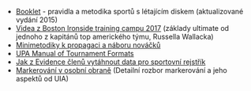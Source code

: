 - [Booklet](http://bit.ly/metodikafrisbee) - pravidla a metodika sportů s létajícím diskem (aktualizované vydání 2015)
- [Videa z Boston Ironside training campu 2017](https://inner-wisdom.thinkific.com/courses/ironside-tc) (základy ultimate od jednoho z kapitánů top amerického týmu, Russella Wallacka)
- [Minimetodiky k propagaci a náboru nováčků](https://drive.google.com/open?id=17KrGBT-XM_6o1-8n-4_KPPyId9rwZp6d)
- [UPA Manual of Tournament Formats](https://www.cs.rochester.edu/u/ferguson/ultimate/upa-formats/)
- [Jak z Evidence členů vytáhnout data pro sportovní rejstřík](https://www.czechultimate.cz/blog/2020/01/29/jak-vygenerovat-data-z-evidence.html)
- [Markerování v osobní obraně](https://drive.google.com/drive/u/1/folders/1muewZZU-DP_fuXiyOb3UEKxHMLaVlGms) (Detailní rozbor markerování a jeho aspektů od UIA)
